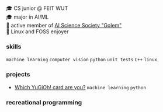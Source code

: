 🎓 CS junior @ FEIT WUT  
🎓 major in AI/ML  
🔬 active member of [AI Science Society "Golem"](https://github.com/KNSI-Golem)  
🐧 Linux and FOSS enjoyer

### skills
`machine learning` `computer vision` `python` `unit tests` `C++` `linux`

### projects
- [Which YuGiOh! card are you?](https://github.com/mlojek/which-yugioh-card-are-you) `machine learning` `python`

### recreational programming
